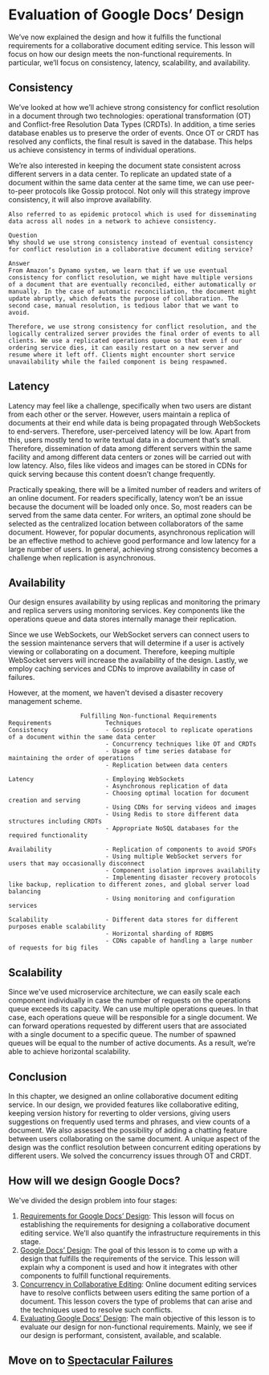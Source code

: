 # Evaluation of Google Docs’ Design

We’ve now explained the design and how it fulfills the functional requirements for a collaborative document editing service. This lesson will focus on how our design meets the non-functional requirements. In particular, we’ll focus on consistency, latency, scalability, and availability.

## Consistency
We’ve looked at how we’ll achieve strong consistency for conflict resolution in a document through two technologies: operational transformation (OT) and Conflict-free Resolution Data Types (CRDTs). In addition, a time series database enables us to preserve the order of events. Once OT or CRDT has resolved any conflicts, the final result is saved in the database. This helps us achieve consistency in terms of individual operations.

We’re also interested in keeping the document state consistent across different servers in a data center. To replicate an updated state of a document within the same data center at the same time, we can use peer-to-peer protocols like Gossip protocol. Not only will this strategy improve consistency, it will also improve availability.

```
Also referred to as epidemic protocol which is used for disseminating data across all nodes in a network to achieve consistency.
```

```
Question
Why should we use strong consistency instead of eventual consistency for conflict resolution in a collaborative document editing service?

Answer
From Amazon’s Dynamo system, we learn that if we use eventual consistency for conflict resolution, we might have multiple versions of a document that are eventually reconciled, either automatically or manually. In the case of automatic reconciliation, the document might update abruptly, which defeats the purpose of collaboration. The second case, manual resolution, is tedious labor that we want to avoid.

Therefore, we use strong consistency for conflict resolution, and the logically centralized server provides the final order of events to all clients. We use a replicated operations queue so that even if our ordering service dies, it can easily restart on a new server and resume where it left off. Clients might encounter short service unavailability while the failed component is being respawned.
```

## Latency
Latency may feel like a challenge, specifically when two users are distant from each other or the server. However, users maintain a replica of documents at their end while data is being propagated through WebSockets to end-servers. Therefore, user-perceived latency will be low. Apart from this, users mostly tend to write textual data in a document that’s small. Therefore, dissemination of data among different servers within the same facility and among different data centers or zones will be carried out with low latency. Also, files like videos and images can be stored in CDNs for quick serving because this content doesn’t change frequently.

Practically speaking, there will be a limited number of readers and writers of an online document. For readers specifically, latency won’t be an issue because the document will be loaded only once. So, most readers can be served from the same data center. For writers, an optimal zone should be selected as the centralized location between collaborators of the same document. However, for popular documents, asynchronous replication will be an effective method to achieve good performance and low latency for a large number of users. In general, achieving strong consistency becomes a challenge when replication is asynchronous.

## Availability
Our design ensures availability by using replicas and monitoring the primary and replica servers using monitoring services. Key components like the operations queue and data stores internally manage their replication.

Since we use WebSockets, our WebSocket servers can connect users to the session maintenance servers that will determine if a user is actively viewing or collaborating on a document. Therefore, keeping multiple WebSocket servers will increase the availability of the design. Lastly, we employ caching services and CDNs to improve availability in case of failures.

However, at the moment, we haven't devised a disaster recovery management scheme.

```
                    Fulfilling Non-functional Requirements
Requirements               Techniques                 
Consistency                - Gossip protocol to replicate operations of a document within the same data center
                           - Concurrency techniques like OT and CRDTs
                           - Usage of time series database for maintaining the order of operations
                           - Replication between data centers

Latency                    - Employing WebSockets
                           - Asynchronous replication of data
                           - Choosing optimal location for document creation and serving
                           - Using CDNs for serving videos and images
                           - Using Redis to store different data structures including CRDTs
                           - Appropriate NoSQL databases for the required functionality

Availability               - Replication of components to avoid SPOFs
                           - Using multiple WebSocket servers for users that may occasionally disconnect
                           - Component isolation improves availability
                           - Implementing disaster recovery protocols like backup, replication to different zones, and global server load balancing
                           - Using monitoring and configuration services
                           
Scalability                - Different data stores for different purposes enable scalability
                           - Horizontal sharding of RDBMS
                           - CDNs capable of handling a large number of requests for big files 

```

## Scalability
Since we've used microservice architecture, we can easily scale each component individually in case the number of requests on the operations queue exceeds its capacity. We can use multiple operations queues. In that case, each operations queue will be responsible for a single document. We can forward operations requested by different users that are associated with a single document to a specific queue. The number of spawned queues will be equal to the number of active documents. As a result, we’re able to achieve horizontal scalability.

## Conclusion
In this chapter, we designed an online collaborative document editing service. In our design, we provided features like collaborative editing, keeping version history for reverting to older versions, giving users suggestions on frequently used terms and phrases, and view counts of a document. We also assessed the possibility of adding a chatting feature between users collaborating on the same document. A unique aspect of the design was the conflict resolution between concurrent editing operations by different users. We solved the concurrency issues through OT and CRDT.


## How will we design Google Docs?
We've divided the design problem into four stages:

1. [Requirements for Google Docs’ Design](../Requirements%20of%20Google%20Docs'%20Design/): This lesson will focus on establishing the requirements for designing a collaborative document editing service. We’ll also quantify the infrastructure requirements in this stage.
2. [Google Docs’ Design](../Design%20of%20Google%20Docs/): The goal of this lesson is to come up with a design that fulfills the requirements of the service. This lesson will explain why a component is used and how it integrates with other components to fulfill functional requirements.
3. [Concurrency in Collaborative Editing](../Concurrency%20in%20Dollaborative%20Editing/): Online document editing services have to resolve conflicts between users editing the same portion of a document. This lesson covers the type of problems that can arise and the techniques used to resolve such conflicts.
4. [Evaluating Google Docs’ Design](../Evaluation%20of%20Google%20Docs'%20Design/): The main objective of this lesson is to evaluate our design for non-functional requirements. Mainly, we see if our design is performant, consistent, available, and scalable.


## Move on to [Spectacular Failures](../../Spectacular%20Failures/Introduction%20to%20Distributed%20System%20Failures/)
